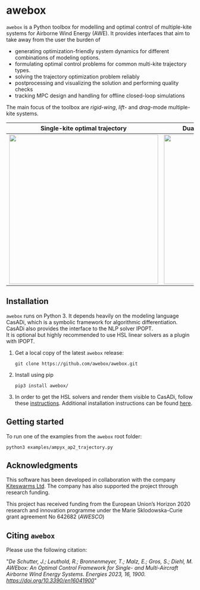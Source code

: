 # awebox

`awebox` is a Python toolbox for modelling and optimal control of multiple-kite systems for Airborne Wind Energy (AWE). It provides interfaces that aim to take away from the user the burden of

* generating optimization-friendly system dynamics for different combinations of modeling options.
* formulating optimal control problems for common multi-kite trajectory types.
* solving the trajectory optimization problem reliably
* postprocessing and visualizing the solution and performing quality checks 
* tracking MPC design and handling for offline closed-loop simulations

The main focus of the toolbox are _rigid-wing_, _lift_- and _drag_-mode multiple-kite systems.

Single-kite optimal trajectory             |  Dual-kite optimal trajectory (reel-out)
:-------------------------:|:-------------------------:
<img src="https://github.com/jdeschut/awebox/blob/README-figures/docs/single_kite.png" width="400">  |  <img src="https://github.com/jdeschut/awebox/blob/README-figures/docs/dual_kites.png" width="400">


## Installation

`awebox` runs on Python 3. It depends heavily on the modeling language CasADi, which is a symbolic framework for algorithmic differentiation. CasADi also provides the interface to the NLP solver IPOPT.  
It is optional but highly recommended to use HSL linear solvers as a plugin with IPOPT.

1.   Get a local copy of the latest `awebox` release:

     ```
     git clone https://github.com/awebox/awebox.git
     ```

2.   Install using pip

     ```
     pip3 install awebox/
     ```

3.   In order to get the HSL solvers and render them visible to CasADi, follow these [instructions](https://github.com/casadi/casadi/wiki/Obtaining-HSL). Additional installation instructions can be found [here](https://github.com/awebox/awebox/blob/develop/INSTALLATION.md).


## Getting started

To run one of the examples from the `awebox` root folder:

```
python3 examples/ampyx_ap2_trajectory.py
```

## Acknowledgments

This software has been developed in collaboration with the company [Kiteswarms Ltd](http://www.kiteswarms.com). The company has also supported the project through research funding.

This project has received funding from the European Union’s Horizon 2020 research and innovation programme under the Marie Sklodowska-Curie grant agreement No 642682 (_AWESCO_)

## Citing `awebox`
Please use the following citation: 

"_De Schutter, J.; Leuthold, R.; Bronnenmeyer, T.; Malz, E.; Gros, S.; Diehl, M. AWEbox: An Optimal Control Framework for Single- and Multi-Aircraft Airborne Wind Energy Systems. Energies 2023, 16, 1900. https://doi.org/10.3390/en16041900_"
